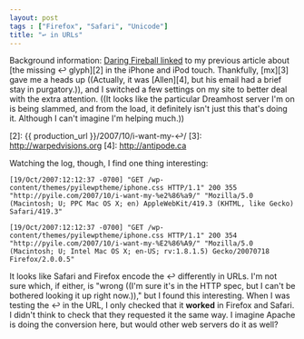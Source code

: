 ```yaml
---
layout: post
tags : ["Firefox", "Safari", "Unicode"]
title: "↩ in URLs"
---
```

Background information: [Daring Fireball linked][1] to my previous article about [the missing ↩ glyph][2] in the iPhone and iPod touch. Thankfully, [mx][3] gave me a heads up ((Actually, it was [Allen][4], but his email had a brief stay in purgatory.)), and I switched a few settings on my site to better deal with the extra attention. ((It looks like the particular Dreamhost server I'm on is being slammed, and from the load, it definitely isn't just this that's doing it. Although I can't imagine I'm helping much.))

[1]: http://daringfireball.net/linked/2007/october#fri-19-arrow
[2]: {{ production_url }}/2007/10/i-want-my-↩/
[3]: http://warpedvisions.org
[4]: http://antipode.ca

<!--more-->

Watching the log, though, I find one thing interesting:

	[19/Oct/2007:12:12:37 -0700] "GET /wp-content/themes/pyilewptheme/iphone.css HTTP/1.1" 200 355 "http://pyile.com/2007/10/i-want-my-%e2%86%a9/" "Mozilla/5.0 (Macintosh; U; PPC Mac OS X; en) AppleWebKit/419.3 (KHTML, like Gecko) Safari/419.3"

	[19/Oct/2007:12:12:37 -0700] "GET /wp-content/themes/pyilewptheme/iphone.css HTTP/1.1" 200 354 "http://pyile.com/2007/10/i-want-my-%E2%86%A9/" "Mozilla/5.0 (Macintosh; U; Intel Mac OS X; en-US; rv:1.8.1.5) Gecko/20070718 Firefox/2.0.0.5"

It looks like Safari and Firefox encode the ↩ differently in URLs. I'm not sure which, if either, is "wrong ((I'm sure it's in the HTTP spec, but I can't be bothered looking it up right now.))," but I found this interesting. When I was testing the ↩ in the URL, I only checked that it **worked** in Firefox and Safari. I didn't think to check that they requested it the same way. I imagine Apache is doing the conversion here, but would other web servers do it as well?